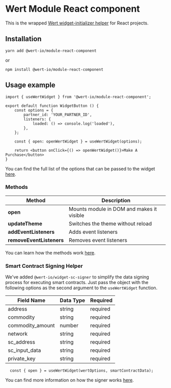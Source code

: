 # Wert Module React component

This is the wrapped [Wert widget-initializer helper](https://www.npmjs.com/package/@wert-io/widget-initializer) for React projects.

## Installation

```
yarn add @wert-io/module-react-component
```

or

```
npm install @wert-io/module-react-component
```

## Usage example

```
import { useWertWidget } from '@wert-io/module-react-component';

export default function WidgetButton () {
    const options = {
        partner_id: 'YOUR_PARTNER_ID',
        listeners: {
            loaded: () => console.log('loaded'),
        },
    };

    const { open: openWertWidget } = useWertWidget(options);

    return <button onClick={() => openWertWidget()}>Make A Purchase</button>
}
```

You can find the full list of the options that can be passed to the widget [here](https://www.npmjs.com/package/@wert-io/widget-initializer#documentation).


### Methods

| Method                   | Description                               |
|--------------------------|-------------------------------------------|
| **open**                 | Mounts module in DOM and makes it visible |
| **updateTheme**          | Switches the theme without reload         |
| **addEventListeners**    | Adds event listeners                      |
| **removeEventListeners** | Removes event listeners                   |


You can learn how the methods work [here](https://www.npmjs.com/package/@wert-io/widget-initializer#configuration-object-methods).

### Smart Contract Signing Helper

We've added `@wert-io/widget-sc-signer` to simplify the data signing process for executing smart contracts. Just pass the object with the following options as the second argument to the `useWertWidget` function. 

| Field Name      | Data Type | Required   |
|-----------------|-----------|------------|
| address         | string    | required   |
| commodity       | string    | required   |
| commodity_amount| number    | required   |
| network         | string    | required   |
| sc_address      | string    | required   |
| sc_input_data   | string    | required   |
| private_key     | string    | required   |

```
  const { open } = useWertWidget(wertOptions, smartContractData);
```

You can find more information on how the signer works [here](https://www.npmjs.com/package/@wert-io/widget-sc-signer).
